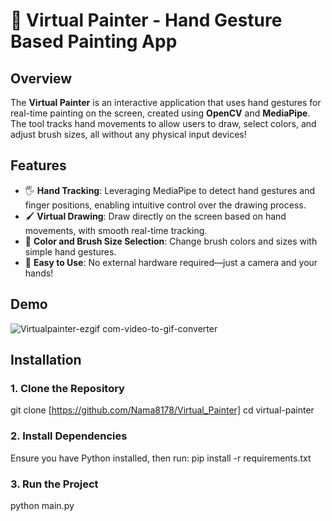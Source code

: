# 🎨 Virtual Painter - Hand Gesture Based Painting App

## Overview
The **Virtual Painter** is an interactive application that uses hand gestures for real-time painting on the screen, created using **OpenCV** and **MediaPipe**. The tool tracks hand movements to allow users to draw, select colors, and adjust brush sizes, all without any physical input devices!

## Features
- 🖐 **Hand Tracking**: Leveraging MediaPipe to detect hand gestures and finger positions, enabling intuitive control over the drawing process.
- 🖌 **Virtual Drawing**: Draw directly on the screen based on hand movements, with smooth real-time tracking.
- 🌈 **Color and Brush Size Selection**: Change brush colors and sizes with simple hand gestures.
- 🚀 **Easy to Use**: No external hardware required—just a camera and your hands!

## Demo
![Virtualpainter-ezgif com-video-to-gif-converter](https://github.com/user-attachments/assets/395bb826-8402-470e-b5a6-4b6f88f14870)

## Installation

### 1. Clone the Repository

git clone [https://github.com/Nama8178/Virtual_Painter]
cd virtual-painter

### 2. Install Dependencies
Ensure you have Python installed, then run:
pip install -r requirements.txt

### 3. Run the Project
python main.py
